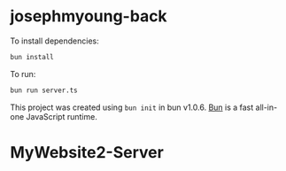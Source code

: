 # josephmyoung-back

To install dependencies:

```bash
bun install
```

To run:

```bash
bun run server.ts
```

This project was created using `bun init` in bun v1.0.6. [Bun](https://bun.sh) is a fast all-in-one JavaScript runtime.
# MyWebsite2-Server
